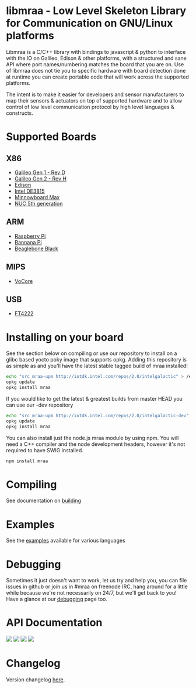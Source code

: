 libmraa - Low Level Skeleton Library for Communication on GNU/Linux platforms
==============

Libmraa is a C/C++ library with bindings to javascript & python to interface
with the IO on Galileo, Edison & other platforms, with a structured and sane
API where port names/numbering matches the board that you are on. Use of
libmraa does not tie you to specific hardware with board detection done at
runtime you can create portable code that will work across the supported
platforms.

The intent is to make it easier for developers and sensor manufacturers to map
their sensors & actuators on top of supported hardware and to allow control of
low level communication protocol by high level languages & constructs.

Supported Boards
================

X86
---
* [Galileo Gen 1 - Rev D](../master/docs/galileorevd.md)
* [Galileo Gen 2 - Rev H](../master/docs/galileorevh.md)
* [Edison](../master/docs/edison.md)
* [Intel DE3815](../master/docs/intel_de3815.md)
* [Minnowboard Max](../master/docs/minnow_max.md)
* [NUC 5th generation](../master/docs/intel_nuc5.md)

ARM
---
* [Raspberry Pi](../master/docs/raspberry_pi.md)
* [Bannana Pi](../master/docs/banana_pi.md)
* [Beaglebone Black](../master/docs/beaglebone.md)

MIPS
----
* [VoCore](../master/docs/vocore.md)

USB
---
* [FT4222](../master/docs/ftdi_ft4222.md)

Installing on your board
========

See the section below on compiling or use our repository to install on a glibc
based yocto poky image that supports opkg. Adding this repository is as simple
as and you'll have the latest stable tagged build of mraa installed!

``` bash
echo "src mraa-upm http://iotdk.intel.com/repos/2.0/intelgalactic" > /etc/opkg/mraa-upm.conf
opkg update
opkg install mraa
```

If you would like to get the latest & greatest builds from master HEAD you can
use our -dev repository

```bash
echo "src mraa-upm http://iotdk.intel.com/repos/2.0/intelgalactic-dev" > /etc/opkg/mraa-upm.conf
opkg update
opkg install mraa
```

You can also install just the node.js mraa module by using npm. You will need a
C++ compiler and the node development headers, however it's not required to
have SWIG installed.

```bash
npm install mraa
```

Compiling
=========

See documentation on [building](../master/docs/building.md)

Examples
========

See the [examples](../../tree/master/examples) available for various languages

Debugging
=========

Sometimes it just doesn't want to work, let us try and help you, you can file
issues in github or join us in #mraa on freenode IRC, hang around for a little
while because we're not necessarily on 24/7, but we'll get back to you! Have a
glance at our [debugging](../master/docs/debugging.md) page too.

API Documentation
=================

<a href="http://c.mraa.io"><img src="http://iotdk.intel.com/misc/logos/c++.png"/></a>
<a href="http://java.mraa.io"><img src="http://iotdk.intel.com/misc/logos/java.png"/></a>
<a href="http://py.mraa.io"><img src="http://iotdk.intel.com/misc/logos/python.png"/></a>
<a href="http://js.mraa.io"><img src="http://iotdk.intel.com/misc/logos/node.png"/></a>

Changelog
=========

Version changelog [here](docs/changelog.md).
